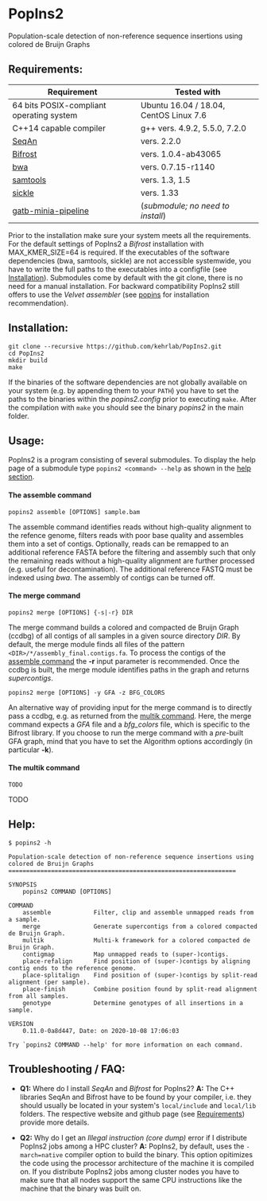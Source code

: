 # PopIns2
Population-scale detection of non-reference sequence insertions using colored de Bruijn Graphs

## Requirements:

| Requirement | Tested with |
| --- | --- |
| 64 bits POSIX-compliant operating system | Ubuntu 16.04 / 18.04, CentOS Linux 7.6 |
| C++14 capable compiler | g++ vers. 4.9.2, 5.5.0, 7.2.0 |
| [SeqAn](https://www.seqan.de/) | vers. 2.2.0 |
| [Bifrost](https://github.com/pmelsted/bfgraph) | vers. 1.0.4-ab43065 |
| [bwa](https://github.com/lh3/bwa) | vers. 0.7.15-r1140 |
| [samtools](https://github.com/samtools/samtools) | vers. 1.3, 1.5 |
| [sickle](https://github.com/najoshi/sickle) | vers. 1.33 |
| [gatb-minia-pipeline](https://github.com/Krannich479/gatb-minia-pipeline) | (*submodule; no need to install*) |

Prior to the installation make sure your system meets all the requirements. For the default settings of PopIns2 a *Bifrost* installation with MAX_KMER_SIZE=64 is required. If the executables of the software dependencies (bwa, samtools, sickle) are not accessible systemwide, you have to write the full paths to the executables into a configfile (see [Installation](#installation)). Submodules come by default with the git clone, there is no need for a manual installation. For backward compatibility PopIns2 still offers to use the *Velvet assembler* (see [popins](https://github.com/bkehr/popins) for installation recommendation).

## Installation:

```
git clone --recursive https://github.com/kehrlab/PopIns2.git
cd PopIns2
mkdir build
make
```

If the binaries of the software dependencies are not globally available on your system (e.g. by appending them to your `PATH`) you have to set the paths to the binaries within the *popins2.config* prior to executing `make`. After the compilation with `make` you should see the binary *popins2* in the main folder.

## Usage:

PopIns2 is a program consisting of several submodules. To display the help page of a submodule type `popins2 <command> --help` as shown in the [help section](#help). 

#### The assemble command
```
popins2 assemble [OPTIONS] sample.bam
```
The assemble command identifies reads without high-quality alignment to the refence genome, filters reads with poor base quality and assembles them into a set of contigs. Optionally, reads can be remapped to an additional reference FASTA before the filtering and assembly such that only the remaining reads without a high-quality alignment are further processed (e.g. useful for decontamination). The additional reference FASTQ must be indexed using _bwa_. The assembly of contigs can be turned off.

#### The merge command
```
popins2 merge [OPTIONS] {-s|-r} DIR
```
The merge command builds a colored and compacted de Bruijn Graph (ccdbg) of all contigs of all samples in a given source directory _DIR_. 
By default, the merge module finds all files of the pattern `<DIR>/*/assembly_final.contigs.fa`. To process the contigs of the [assemble command](#the-assemble-command) the __-r__ input parameter is recommended. Once the ccdbg is built, the merge module identifies paths in the graph and returns _supercontigs_.

```
popins2 merge [OPTIONS] -y GFA -z BFG_COLORS
```
An alternative way of providing input for the merge command is to directly pass a ccdbg, e.g. as returned from the [multik command](#the-multik-command).
Here, the merge command expects a _GFA_ file and a _bfg_colors_ file, which is specific to the Bifrost library. If you choose to run the merge command with a _pre_-built GFA graph, mind that you have to set the Algorithm options accordingly (in particular __-k__).

#### The multik command
```
TODO
```
TODO

## Help:

```
$ popins2 -h

Population-scale detection of non-reference sequence insertions using colored de Bruijn Graphs
================================================================

SYNOPSIS
    popins2 COMMAND [OPTIONS]

COMMAND
    assemble            Filter, clip and assemble unmapped reads from a sample.
    merge               Generate supercontigs from a colored compacted de Bruijn Graph.
    multik              Multi-k framework for a colored compacted de Bruijn Graph.
    contigmap           Map unmapped reads to (super-)contigs.
    place-refalign      Find position of (super-)contigs by aligning contig ends to the reference genome.
    place-splitalign    Find position of (super-)contigs by split-read alignment (per sample).
    place-finish        Combine position found by split-read alignment from all samples.
    genotype            Determine genotypes of all insertions in a sample.

VERSION
    0.11.0-0a8d447, Date: on 2020-10-08 17:06:03

Try `popins2 COMMAND --help' for more information on each command.

```

## Troubleshooting / FAQ:

- **Q1:** Where do I install _SeqAn_ and _Bifrost_ for PopIns2? **A:** The C++ libraries SeqAn and Bifrost have to be found by your compiler, i.e. they should usually be located in your system's `local/include` and `local/lib` folders. The respective website and github page (see [Requirements](#requirements)) provide more details.

- **Q2:** Why do I get an _Illegal instruction (core dump)_ error if I distribute PopIns2 jobs among a HPC cluster? **A:** PopIns2, by default, uses the `-march=native` compiler option to build the binary. This option opitimizes the code using the processor architecture of the machine it is compiled on. If you distribute PopIns2 jobs among cluster nodes you have to make sure that all nodes support the same CPU instructions like the machine that the binary was built on.
